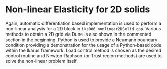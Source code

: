 <!--
SPDX-FileCopyrightText: 2022 The Ikarus Developers mueller@ibb.uni-stuttgart.de
SPDX-License-Identifier: CC-BY-SA-4.0
-->

# Non-linear Elasticity for 2D solids
Again, automatic differentiation based implementation is used to perform a non-linear analysis for a 2D block in
`iks006_nonlinear2DSolid.cpp`. Various methods to obtain a 2D grid via Dune is also shown in the commented section in
the beginning. Python is used to provide a Neumann boundary condition providing a demonstration for the usage of a
Python-based code within the Ikarus framework. Load control method is chosen as the desired control routine and
Newton-Raphson (or Trust region methods) are used to solve the non-linear problem itself.